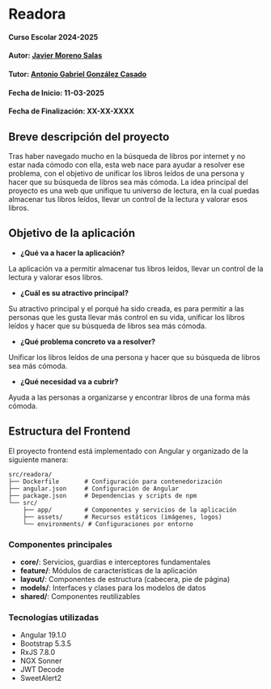 # Readora

#### Curso Escolar 2024-2025
#### Autor: [Javier Moreno Salas](https://github.com/JavierMoren)
#### Tutor: [Antonio Gabriel González Casado](https://github.com/antonio-gabriel-gonzalez-casado)
#### Fecha de Inicio: 11-03-2025
#### Fecha de Finalización: XX-XX-XXXX

## Breve descripción del proyecto

Tras haber navegado mucho en la búsqueda de libros por internet y no estar nada cómodo con ella, esta web nace para ayudar a resolver ese problema, con el objetivo de unificar los libros leídos de una persona y hacer que su búsqueda de libros sea más cómoda.
La idea principal del proyecto es una web que unifique tu universo de lectura, en la cual puedas almacenar tus libros leídos, llevar un control de la lectura y valorar esos libros.

## Objetivo de la aplicación

- **¿Qué va a hacer la aplicación?**
  
La aplicación va a permitir almacenar tus libros leídos, llevar un control de la lectura y valorar esos libros.
- **¿Cuál es su atractivo principal?**

Su atractivo principal y el porqué ha sido creada, es para permitir a las personas que les gusta llevar más control en su vida, unificar los libros leídos y hacer que su búsqueda de libros sea más cómoda.
- **¿Qué problema concreto va a resolver?**
  
Unificar los libros leídos de una persona y hacer que su búsqueda de libros sea más cómoda.
- **¿Qué necesidad va a cubrir?**
  
Ayuda a las personas a organizarse y encontrar libros de una forma más cómoda.

## Estructura del Frontend

El proyecto frontend está implementado con Angular y organizado de la siguiente manera:

```
src/readora/
├── Dockerfile       # Configuración para contenedorización
├── angular.json     # Configuración de Angular
├── package.json     # Dependencias y scripts de npm
└── src/
    ├── app/         # Componentes y servicios de la aplicación
    ├── assets/      # Recursos estáticos (imágenes, logos)
    └── environments/ # Configuraciones por entorno
```

### Componentes principales

- **core/**: Servicios, guardias e interceptores fundamentales
- **feature/**: Módulos de características de la aplicación
- **layout/**: Componentes de estructura (cabecera, pie de página)
- **models/**: Interfaces y clases para los modelos de datos
- **shared/**: Componentes reutilizables

### Tecnologías utilizadas

- Angular 19.1.0
- Bootstrap 5.3.5
- RxJS 7.8.0
- NGX Sonner
- JWT Decode
- SweetAlert2

